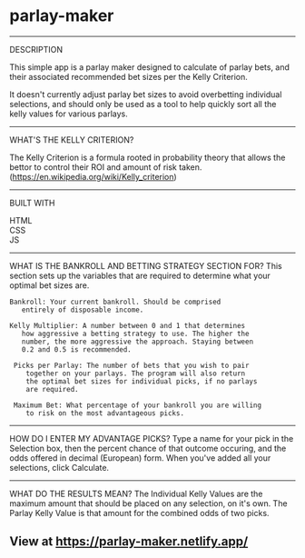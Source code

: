 # parlay-maker
_____________________________________________________________
DESCRIPTION
 
 This simple app is a parlay maker designed to calculate of parlay
    bets, and their associated recommended bet sizes per the Kelly Criterion.
    
 It doesn't currently adjust parlay bet sizes to avoid
    overbetting individual selections, and should only be used as a tool to help
    quickly sort all the kelly values for various parlays.
______________________________________________________________
WHAT'S THE KELLY CRITERION?
    
 The Kelly Criterion is a formula rooted in probability theory
    that allows the bettor to control their ROI and amount of
    risk taken. (https://en.wikipedia.org/wiki/Kelly_criterion)
______________________________________________________________
BUILT WITH

HTML<br>
CSS<br>
JS<br>
______________________________________________________________
 WHAT IS THE BANKROLL AND BETTING STRATEGY SECTION FOR?
    This section sets up the variables that are required to
    determine what your optimal bet sizes are.
    
    Bankroll: Your current bankroll. Should be comprised
       entirely of disposable income.
       
    Kelly Multiplier: A number between 0 and 1 that determines 
       how aggressive a betting strategy to use. The higher the
       number, the more aggressive the approach. Staying between 
       0.2 and 0.5 is recommended.
       
     Picks per Parlay: The number of bets that you wish to pair
        together on your parlays. The program will also return
        the optimal bet sizes for individual picks, if no parlays
        are required.
        
     Maximum Bet: What percentage of your bankroll you are willing 
        to risk on the most advantageous picks.
_______________________________________________________________        
  HOW DO I ENTER MY ADVANTAGE PICKS?
     Type a name for your pick in the Selection box, then the percent
     chance of that outcome occuring, and the odds offered in decimal
     (European) form. When you've added all your selections, click
     Calculate.
 ______________________________________________________________    
  WHAT DO THE RESULTS MEAN?
     The Individual Kelly Values are the maximum amount that should be
     placed on any selection, on it's own. The Parlay Kelly Value is
     that amount for the combined odds of two picks.

## View at https://parlay-maker.netlify.app/

